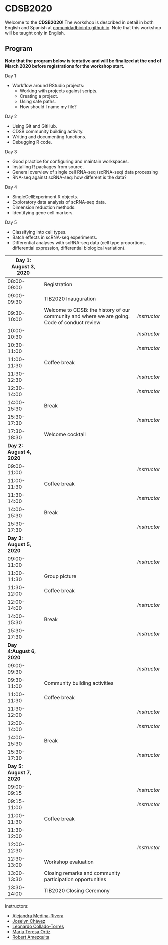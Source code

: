 CDSB2020
========


Welcome to the **CDSB2020**! The workshop is described in detail in both English and Spanish at [comunidadbioinfo.github.io](https://comunidadbioinfo.github.io/post/cdsb2020-building-workflows-with-rstudio-and-scrnaseq-with-bioconductor/). Note that this workshop will be taught only in English.

## Program

**Note that the program below is tentative and will be finalized at the end of March 2020 before registrations for the workshop start.**

Day 1

* Workflow around RStudio projects:
  - Working with projects against scripts.
  - Creating a project.
  - Using safe paths.
  - How should I name my file?

Day 2

* Using Git and GitHub.
* CDSB community building activity.
* Writing and documenting functions.
* Debugging R code.

Day 3

* Good practice for configuring and maintain workspaces.
* Installing R packages from source.
* General overview of single cell RNA-seq (scRNA-seq) data processing
* RNA-seq against scRNA-seq: how different is the data? 

Day 4 

* SingleCellExperiment R objects.
* Exploratory data analysis of scRNA-seq data.
* Dimension reduction methods.
* Identifying gene cell markers.

Day 5

* Classifying into cell types.
* Batch effects in scRNA-seq experiments.
* Differential analyses with scRNA-seq data (cell type proportions, differential expression, differential biological variation).


| **Day 1: August 3, 2020**  |      |      |
| ------------------ | ---------------------------------- | ----------------------------- |
| 08:00-09:00 | Registration | |
| 09:00-09:30 | TIB2020 Inauguration  |  |
| 09:30-10:00 | Welcome to CDSB: the history of our community and where we are going. Code of conduct review |  _Instructor_  |
| 10:00-10:30 |  | _Instructor_ |
| 10:30-11:00 |  | _Instructor_ |
| 11:00-11:30 | Coffee break | |
| 11:30-12:30 |  | _Instructor_ |
| 12:30-14:00 |  | _Instructor_ |
| 14:00-15:30 | Break | |
| 15:30-17:30 |  | _Instructor_ |
| 17:30-18:30 | Welcome cocktail | |
| **Day 2: August 4, 2020** |      |      |
| 09:00-11:00 |  | _Instructor_ |
| 11:00-11:30 | Coffee break | |
| 11:30-14:00 |  | _Instructor_ |
| 14:00-15:30 | Break | |
| 15:30-17:30 |  | _Instructor_ |
| **Day 3: August 5, 2020** |      |      |
| 09:00-11:00 |  | _Instructor_ |
| 11:00-11:30 | Group picture | |
| 11:30-12:00 | Coffee break | |
| 12:00-14:00 |  | _Instructor_ |
| 14:00-15:30 | Break | |
| 15:30-17:30 |  | _Instructor_ |
| **Day 4:August 6, 2020** |      |      |
| 09:00-09:30 |  | _Instructor_ |
| 09:30-11:00 | Community building activities | |
| 11:00-11:30 | Coffee break | |
| 11:30-12:00 |  | _Instructor_ |
| 12:00-14:00 |  | _Instructor_ |
| 14:00-15:30 | Break | |
| 15:30-17:30 |  | _Instructor_ |
| **Day 5: August 7, 2020** |      |      |
| 09:00-09:15 |  | _Instructor_ |
| 09:15-11:00 |  | _Instructor_ |
| 11:00-11:30 | Coffee break | |
| 11:30-12:00 |  | |
| 12:00-12:30 |  | _Instructor_ |
| 12:30-13:00 | Workshop evaluation |  |
| 13:00-13:30 | Closing remarks and community participation opportunities |      |
| 13:30-14:00 | TIB2020 Closing Ceremony | |


Instructors:

* [Alejandra Medina-Rivera](http://comunidadbioinfo.github.io/authors/amedina/)
* [Joselyn Chávez](http://comunidadbioinfo.github.io/authors/josschavezf)
* [Leonardo Collado-Torres](http://comunidadbioinfo.github.io/authors/lcollado/)
* [Maria Teresa Ortiz](http://comunidadbioinfo.github.io/authors/mteresa)
* [Robert Amezquita](https://comunidadbioinfo.github.io/authors/robamezquita/)
